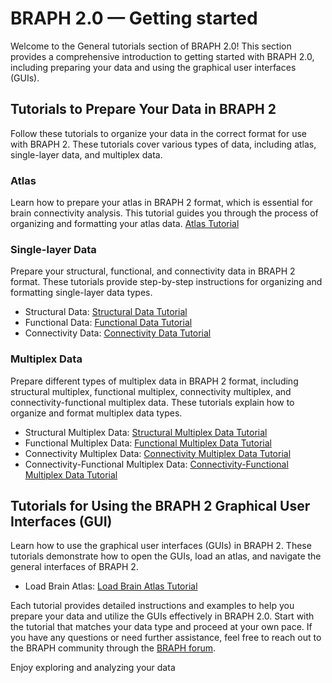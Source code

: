 # BRAPH 2.0 — Getting started

Welcome to the General tutorials section of BRAPH 2.0! This section provides a comprehensive introduction to getting started with BRAPH 2.0, including preparing your data and using the graphical user interfaces (GUIs).

## Tutorials to Prepare Your Data in BRAPH 2

Follow these tutorials to organize your data in the correct format for use with BRAPH 2. These tutorials cover various types of data, including atlas, single-layer data, and multiplex data.

### Atlas

Learn how to prepare your atlas in BRAPH 2 format, which is essential for brain connectivity analysis. This tutorial guides you through the process of organizing and formatting your atlas data. [Atlas Tutorial](https://github.com/giovannivolpe/BRAPH-2-Matlab-beta/tree/develop/tutorials/general/atlas)

### Single-layer Data

Prepare your structural, functional, and connectivity data in BRAPH 2 format. These tutorials provide step-by-step instructions for organizing and formatting single-layer data types. 
- Structural Data: [Structural Data Tutorial](https://github.com/giovannivolpe/BRAPH-2-Matlab-beta/tree/develop/tutorials/general/single_layer_data/structural_data)
- Functional Data: [Functional Data Tutorial](https://github.com/giovannivolpe/BRAPH-2-Matlab-beta/tree/develop/tutorials/general/single_layer_data/functional_data)
- Connectivity Data: [Connectivity Data Tutorial](https://github.com/giovannivolpe/BRAPH-2-Matlab-beta/tree/develop/tutorials/general/single_layer_data/connectivity_data)

### Multiplex Data

Prepare different types of multiplex data in BRAPH 2 format, including structural multiplex, functional multiplex, connectivity multiplex, and connectivity-functional multiplex data. These tutorials explain how to organize and format multiplex data types.
- Structural Multiplex Data: [Structural Multiplex Data Tutorial](https://github.com/giovannivolpe/BRAPH-2-Matlab-beta/tree/develop/tutorials/general/multiplex_data/structural_multiplex_data)
- Functional Multiplex Data: [Functional Multiplex Data Tutorial](https://github.com/giovannivolpe/BRAPH-2-Matlab-beta/tree/develop/tutorials/general/multiplex_data/functional_multiplex_data)
- Connectivity Multiplex Data: [Connectivity Multiplex Data Tutorial](https://github.com/giovannivolpe/BRAPH-2-Matlab-beta/tree/develop/tutorials/general/multiplex_data/connectivity_multiplex_data)
- Connectivity-Functional Multiplex Data: [Connectivity-Functional Multiplex Data Tutorial](https://github.com/giovannivolpe/BRAPH-2-Matlab-beta/tree/develop/tutorials/general/multiplex_data/connectivity_functional_multiplex_data)

## Tutorials for Using the BRAPH 2 Graphical User Interfaces (GUI)

Learn how to use the graphical user interfaces (GUIs) in BRAPH 2. These tutorials demonstrate how to open the GUIs, load an atlas, and navigate the general interfaces of BRAPH 2.
- Load Brain Atlas: [Load Brain Atlas Tutorial](https://github.com/giovannivolpe/BRAPH-2-Matlab-beta/tree/develop/tutorials/general/load_brain_atlas)

Each tutorial provides detailed instructions and examples to help you prepare your data and utilize the GUIs effectively in BRAPH 2.0. Start with the tutorial that matches your data type and proceed at your own pace. If you have any questions or need further assistance, feel free to reach out to the BRAPH community through the [BRAPH forum](http://braph.org/forums).

Enjoy exploring and analyzing your data
